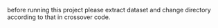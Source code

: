 before running this project please extract dataset and change directory according to that in crossover code.

